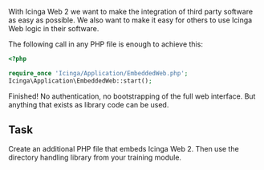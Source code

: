 With Icinga Web 2 we want to make the integration of third party software as easy as possible. We also want to make it easy for others to use Icinga Web logic in their software.

The following call in any PHP file is enough to achieve this:

```php
<?php

require_once 'Icinga/Application/EmbeddedWeb.php';
Icinga\Application\EmbeddedWeb::start();
```

Finished! No authentication, no bootstrapping of the full web interface. But anything that exists as library code can be used.

## Task

Create an additional PHP file that embeds Icinga Web 2. Then use the directory handling library from your training module.
